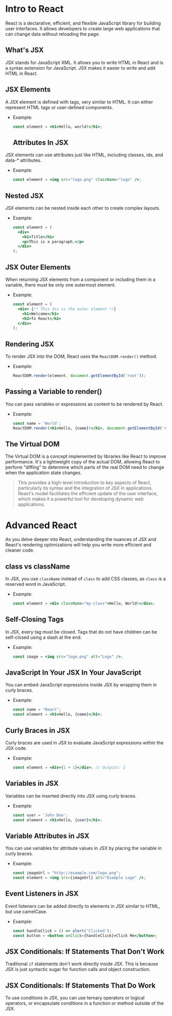 # Intro to React

React is a declarative, efficient, and flexible JavaScript library for building user interfaces. It allows developers to create large web applications that can change data without reloading the page.

## What's JSX

JSX stands for JavaScript XML. It allows you to write HTML in React and is a syntax extension for JavaScript. JSX makes it easier to write and add HTML in React.

## JSX Elements

A JSX element is defined with tags, very similar to HTML. It can either represent HTML tags or user-defined components.

- Example:
  ```jsx
  const element = <h1>Hello, world!</h1>;
  ```

  ## Attributes In JSX

JSX elements can use attributes just like HTML, including classes, ids, and data-* attributes.

- Example:
  ```jsx
  const element = <img src="logo.png" className="logo" />;
  ```

## Nested JSX

JSX elements can be nested inside each other to create complex layouts.

- Example:
  ```jsx
  const element = (
    <div>
      <h1>Title</h1>
      <p>This is a paragraph.</p>
    </div>
  );
  ```

## JSX Outer Elements

When returning JSX elements from a component or including them in a variable, there must be only one outermost element.

- Example:
  ```jsx
  const element = (
    <div> {/* This div is the outer element */}
      <h1>Welcome</h1>
      <h2>To React</h2>
    </div>
  );
  ```

## Rendering JSX

To render JSX into the DOM, React uses the `ReactDOM.render()` method.

- Example:
  ```jsx
  ReactDOM.render(element, document.getElementById('root'));
  ```

## Passing a Variable to render()

You can pass variables or expressions as content to be rendered by React.

- Example:
  ```jsx
  const name = 'World';
  ReactDOM.render(<h1>Hello, {name}!</h1>, document.getElementById('root'));
  ```

## The Virtual DOM

The Virtual DOM is a concept implemented by libraries like React to improve performance. It's a lightweight copy of the actual DOM, allowing React to perform "diffing" to determine which parts of the real DOM need to change when the application state changes.

>This provides a high-level introduction to key aspects of React, particularly its syntax and the integration of JSX in applications. React's model facilitates the efficient update of the user interface, which makes it a powerful tool for developing dynamic web applications.


# Advanced React

As you delve deeper into React, understanding the nuances of JSX and React's rendering optimizations will help you write more efficient and cleaner code.

## class vs className

In JSX, you use `className` instead of `class` to add CSS classes, as `class` is a reserved word in JavaScript.

- Example:
  ```jsx
  const element = <div className="my-class">Hello, World!</div>;
  ```

## Self-Closing Tags

In JSX, every tag must be closed. Tags that do not have children can be self-closed using a slash at the end.

- Example:
  ```jsx
  const image = <img src="logo.png" alt="Logo" />;
  ```

## JavaScript In Your JSX In Your JavaScript

You can embed JavaScript expressions inside JSX by wrapping them in curly braces.

- Example:
  ```jsx
  const name = "React";
  const element = <h1>Hello, {name}</h1>;
  ```

## Curly Braces in JSX

Curly braces are used in JSX to evaluate JavaScript expressions within the JSX code.

- Example:
  ```jsx
  const element = <div>{1 + 1}</div>; // Outputs: 2
  ```

## Variables in JSX

Variables can be inserted directly into JSX using curly braces.

- Example:
  ```jsx
  const user = 'John Doe';
  const element = <h1>Hello, {user}</h1>;
  ```

## Variable Attributes in JSX

You can use variables for attribute values in JSX by placing the variable in curly braces.

- Example:
  ```jsx
  const imageUrl = "http://example.com/logo.png";
  const element = <img src={imageUrl} alt="Example Logo" />;
  ```

## Event Listeners in JSX

Event listeners can be added directly to elements in JSX similar to HTML, but use camelCase.

- Example:
  ```jsx
  const handleClick = () => alert('Clicked');
  const button = <button onClick={handleClick}>Click Me</button>;
  ```

## JSX Conditionals: If Statements That Don't Work

Traditional `if` statements don't work directly inside JSX. This is because JSX is just syntactic sugar for function calls and object construction.

## JSX Conditionals: If Statements That Do Work

To use conditions in JSX, you can use ternary operators or logical operators, or encapsulate conditions in a function or method outside of the JSX.




